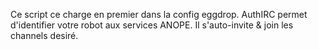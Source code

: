 Ce script ce charge en premier dans la config eggdrop. AuthIRC permet d'identifier votre robot aux services ANOPE. Il s'auto-invite & join les channels desiré.
